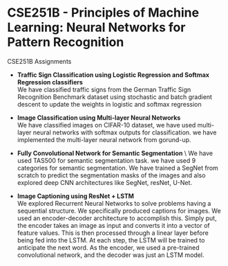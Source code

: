 # CSE251B - Principles of Machine Learning: Neural Networks for Pattern Recognition
CSE251B Assignments 

- **Traffic Sign Classification using Logistic Regression and Softmax Regression classifiers** \
We have classified traffic signs from the German Traffic Sign Recognition Benchmark dataset using stochastic and batch gradient descent to update the weights in logistic and softmax regression

- **Image Classification using Multi-layer Neural Networks** \
We have classified images on CIFAR-10 dataset, we have used multi-layer neural networks with softmax outputs for classification. we have implemented the multi-layer neural network from gorund-up. 

- **Fully Convolutional Network for Semantic Segmentation** \ 
We have used TAS500 for semantic segmentation task. we have used 9 categories for semantic segmentation. We have trained a SegNet from scratch to predict the segmentation masks of the images and also explored deep CNN architectures like SegNet, resNet, U-Net.

- **Image Captioning using ResNet + LSTM** \
We explored Recurrent Neural Networks to solve problems having a sequential structure. We specifically produced captions for images. We used an encoder-decoder architecture to accomplish this. Simply put, the encoder takes an image as input and converts it into a vector of feature values. This is then processed through a linear layer before being fed into the LSTM. At each step, the LSTM will be trained to anticipate the next word. As the encoder, we used a pre-trained convolutional network, and the decoder was just an LSTM model.



